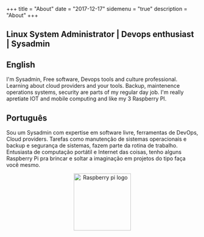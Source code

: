+++
title = "About"
date = "2017-12-17"
sidemenu = "true"
description = "About"
+++
## Linux System Administrator | Devops enthusiast | Sysadmin

## English
I'm Sysadmin, Free software, Devops tools and culture professional. Learning about cloud providers and your tools. Backup, maintenence operations systems, security are parts of my regular day job.
I'm really apretiate IOT and mobile computing and like my 3 Raspberry PI.

## Português
Sou um Sysadmin com expertise em software livre, ferramentas de DevOps, Cloud providers. Tarefas como manutenção de sistemas operacionais e backup e segurança de sistemas, fazem parte da rotina de trabalho.
Entusiasta de computação portátil e Internet das coisas, tenho alguns Raspberry Pi pra brincar e soltar a imaginação em projetos do tipo faça você mesmo. 

<p align="center">
<img src="/images/uploads/raspberry-pi-logo.png" width="150" title="Raspberry pi logo">
</p>
